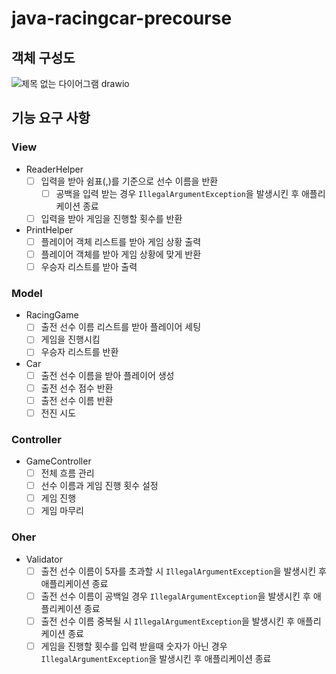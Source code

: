 # java-racingcar-precourse
## 객체 구성도
![제목 없는 다이어그램 drawio](https://github.com/user-attachments/assets/d7f9bda6-d0f5-4927-a03e-66ac1b50ba52)
## 기능 요구 사항
### View
- ReaderHelper
  - [ ] 입력을 받아 쉼표(,)를 기준으로 선수 이름을 반환
    - [ ] 공백을 입력 받는 경우 `IllegalArgumentException`을 발생시킨 후 애플리케이션 종료
  - [ ] 입력을 받아 게임을 진행할 횟수를 반환
- PrintHelper
  - [ ] 플레이어 객체 리스트를 받아 게임 상황 출력
  - [ ] 플레이어 객체를 받아 게임 상황에 맞게 반환
  - [ ] 우승자 리스트를 받아 출력
### Model
- RacingGame
  - [ ] 출전 선수 이름 리스트를 받아 플레이어 세팅
  - [ ] 게임을 진행시킴
  - [ ] 우승자 리스트를 반환
- Car
  - [ ] 출전 선수 이름을 받아 플레이어 생성
  - [ ] 출전 선수 점수 반환
  - [ ] 출전 선수 이름 반환
  - [ ] 전진 시도
### Controller
- GameController
  - [ ] 전체 흐름 관리 
  - [ ] 선수 이름과 게임 진행 횟수 설정
  - [ ] 게임 진행
  - [ ] 게임 마무리
### Oher
- Validator
  - [ ] 출전 선수 이름이 5자를 초과할 시 `IllegalArgumentException`을 발생시킨 후 애플리케이션 종료
  - [ ] 출전 선수 이름이 공백일 경우 `IllegalArgumentException`을 발생시킨 후 애플리케이션 종료
  - [ ] 출전 선수 이름 중복될 시 `IllegalArgumentException`을 발생시킨 후 애플리케이션 종료
  - [ ] 게임을 진행할 횟수를 입력 받을때 숫자가 아닌 경우 `IllegalArgumentException`을 발생시킨 후 애플리케이션 종료